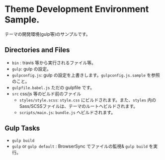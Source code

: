 # Theme Development Environment Sample.

テーマの開発環境(gulp等)のサンプルです。

## Directories and Files

* `bin` : travis 等から実行されるファイル等。
* `gulp`: gulp の設定。
* `gulpconfig.js`: gulp の設定を上書きします。`gulpconfig.js.sample` を参照のこと。
* `gulpfile.babel.js` ただの gulpfile です。
* `src` css/js 等のビルド前のファイル
    * `styles/style.scss`: `style.css` にビルドされます。また、`styles` 内のSass/SCSSファイルは、テーマのルートへビルドされます。
    * `scripts/main.js`: `bundle.js` へビルドされます。

## Gulp Tasks
* `gulp build`
* `gulp` or `gulp default` : BrowserSync でファイルの監視& `gulp build` を実行。
